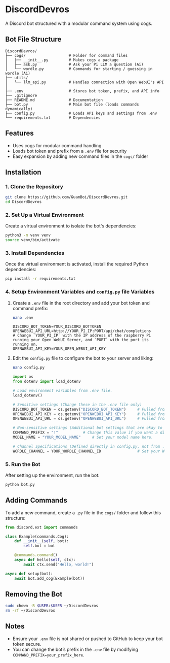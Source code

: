 
# DiscordDevros

A Discord bot structured with a modular command system using cogs.

## Bot File Structure
```
DiscordDevros/
├── cogs/                   # Folder for command files
│   ├── __init__.py         # Makes cogs a package
│   ├── ask.py              # Ask your Pi LLM a question (Ai)
│   └── wordle.py           # Commands for starting / guessing in wordle (Ai)
├── utils/
│   └── llm_api.py          # Handles connection with Open WebUI's API
│
├── .env                    # Stores bot token, prefix, and API info
├── .gitignore
├── README.md               # Documentation
├── bot.py                  # Main bot file (loads commands dynamically)
├── config.py               # Loads API keys and settings from .env
└── requirements.txt        # Dependencies
```

## Features
- Uses cogs for modular command handling
- Loads bot token and prefix from a `.env` file for security
- Easy expansion by adding new command files in the `cogs/` folder

## Installation

### 1. Clone the Repository
```sh
git clone https://github.com/GuamBoi/DiscordDevros.git
cd DiscordDevros
```

### 2. Set Up a Virtual Environment
Create a virtual environment to isolate the bot's dependencies:
```sh
python3 -m venv venv
source venv/bin/activate
```

### 3. Install Dependencies
Once the virtual environment is activated, install the required Python dependencies:
```sh
pip install -r requirements.txt
```

### 4. Setup Environment Variables and `config.py` file Variables
1. Create a `.env` file in the root directory and add your bot token and command prefix:
    ```bash
    nano .env
    ```

    ```
    DISCORD_BOT_TOKEN=YOUR_DISCORD_BOTTOKEN
    OPENWEBUI_API_URL=http://YOUR_PI_IP:PORT/api/chat/completions      # Change `YOUR_PI_IP` with the IP address of the raspberry Pi running your Open WebUI Server, and `PORT` with the port its running on.
    OPENWEBUI_API_KEY=YOUR_OPEN_WEBUI_API_KEY
    ```

2. Edit the `config.py` file to configure the bot to your server and liking:
    ```bash
    nano config.py
    ```

    ```python
    import os
    from dotenv import load_dotenv

    # Load environment variables from .env file.
    load_dotenv()

    # Sensitive settings (Change these in the .env file only)
    DISCORD_BOT_TOKEN = os.getenv("DISCORD_BOT_TOKEN")     # Pulled from your .env file
    OPENWEBUI_API_KEY = os.getenv("OPENWEBUI_API_KEY")     # Pulled from your .env file
    OPENWEBUI_API_URL = os.getenv("OPENWEBUI_API_URL")     # Pulled from your .env file

    # Non-sensitive settings (Additional bot settings that are okay to share)
    COMMAND_PREFIX = "!"           # Change this value if you want a different prefix.
    MODEL_NAME = "YOUR_MODEL_NAME"     # Set your model name here.

    # Channel Specifications (Defined directly in config.py, not from .env)
    WORDLE_CHANNEL = YOUR_WORDLE_CHANNEL_ID                # Set your Wordle Game Channel
    ```

### 5. Run the Bot
After setting up the environment, run the bot:
```sh
python bot.py
```

## Adding Commands
To add a new command, create a `.py` file in the `cogs/` folder and follow this structure:

```python
from discord.ext import commands

class Example(commands.Cog):
    def __init__(self, bot):
        self.bot = bot

    @commands.command()
    async def hello(self, ctx):
        await ctx.send("Hello, world!")

async def setup(bot):
    await bot.add_cog(Example(bot))
```

## Removing the Bot
```bash
sudo chown -R $USER:$USER ~/DiscordDevros
rm -rf ~/DiscordDevros
```

## Notes
- Ensure your `.env` file is not shared or pushed to GitHub to keep your bot token secure.
- You can change the bot’s prefix in the `.env` file by modifying `COMMAND_PREFIX=your_prefix_here`.
